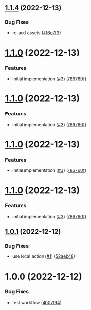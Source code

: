 ## [1.1.4](https://github.com/hongaar/update-node-versions/compare/v1.1.3...v1.1.4) (2022-12-13)


### Bug Fixes

* re-add assets ([416e7f3](https://github.com/hongaar/update-node-versions/commit/416e7f38f67463e51c71311bdf47305e610011ee))

# [1.1.0](https://github.com/hongaar/update-node-versions/compare/v1.0.1...v1.1.0) (2022-12-13)

### Features

- initial implementation
  ([#3](https://github.com/hongaar/update-node-versions/issues/3))
  ([786760f](https://github.com/hongaar/update-node-versions/commit/786760f1982c6910da6c37c65c9d3415a0fefa10))

# [1.1.0](https://github.com/hongaar/update-node-versions/compare/v1.0.1...v1.1.0) (2022-12-13)

### Features

- initial implementation
  ([#3](https://github.com/hongaar/update-node-versions/issues/3))
  ([786760f](https://github.com/hongaar/update-node-versions/commit/786760f1982c6910da6c37c65c9d3415a0fefa10))

# [1.1.0](https://github.com/hongaar/update-node-versions/compare/v1.0.1...v1.1.0) (2022-12-13)

### Features

- initial implementation
  ([#3](https://github.com/hongaar/update-node-versions/issues/3))
  ([786760f](https://github.com/hongaar/update-node-versions/commit/786760f1982c6910da6c37c65c9d3415a0fefa10))

# [1.1.0](https://github.com/hongaar/update-node-versions/compare/v1.0.1...v1.1.0) (2022-12-13)

### Features

- initial implementation
  ([#3](https://github.com/hongaar/update-node-versions/issues/3))
  ([786760f](https://github.com/hongaar/update-node-versions/commit/786760f1982c6910da6c37c65c9d3415a0fefa10))

## [1.0.1](https://github.com/hongaar/update-node-versions/compare/v1.0.0...v1.0.1) (2022-12-12)

### Bug Fixes

- use local action
  ([#1](https://github.com/hongaar/update-node-versions/issues/1))
  ([52aeb48](https://github.com/hongaar/update-node-versions/commit/52aeb48d1b758d996ec5a03790b8c9c49ea30412))

# 1.0.0 (2022-12-12)

### Bug Fixes

- test workflow
  ([4b07f94](https://github.com/hongaar/update-node-versions/commit/4b07f94b1288d5927bab9e04a0f6ea624b75db5f))
